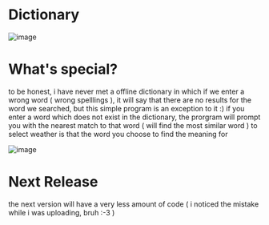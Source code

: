 # Dictionary

![image](https://user-images.githubusercontent.com/36286877/121853563-b253ba80-cd0e-11eb-9f66-dea8194cda1a.png)

# What's special?
to be honest, i have never met a offline dictionary in which if we enter a wrong word ( wrong spelllings ), it will say that there are no results for the word we searched, but this simple program is an exception to it :) if you enter a word which does not exist in the dictionary, the prorgram will prompt you with the nearest match to that word ( will find the most similar word ) to select weather is that the word you choose to find the meaning for

![image](https://user-images.githubusercontent.com/36286877/121853644-c8fa1180-cd0e-11eb-8b58-88b1423f0d81.png)

# Next Release
the next version will have a very less amount of code ( i noticed the mistake while i was uploading, bruh :-3 )

